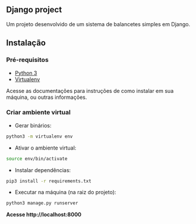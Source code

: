 ## Django project

Um projeto desenvolvido de um sistema de balancetes simples em Django.

## Instalação

### Pré-requisitos
 + [Python 3](https://www.python.org/)
 + [Virtualenv](https://virtualenv.pypa.io/en/latest/)

Acesse as documentações para instruções de como instalar em sua máquina, ou outras informações.

### Criar ambiente virtual

+ Gerar binários:
```bash
python3 -m virtualenv env
```

+ Ativar o ambiente virtual:
```bash
source env/bin/activate
```

+ Instalar dependências:
```bash
pip3 install -r requirements.txt
```

+ Executar na máquina (na raiz do projeto):
```bash 
python3 manage.py runserver
```

**Acesse http://localhost:8000**
